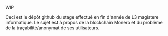 WIP

Ceci est le dépôt github du stage effectué en fin d'année de L3 magistere informatique.
Le sujet est à propos de la blockchain Monero et du problème de la traçabilité/anonymat de ses utilisateurs.
